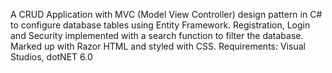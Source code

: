 A CRUD Application with MVC (Model View Controller) design pattern in C# to configure database tables using Entity Framework. Registration, Login and Security implemented with a search function to filter the database. Marked up with Razor HTML and styled with CSS.
Requirements: Visual Studios, dotNET 6.0
